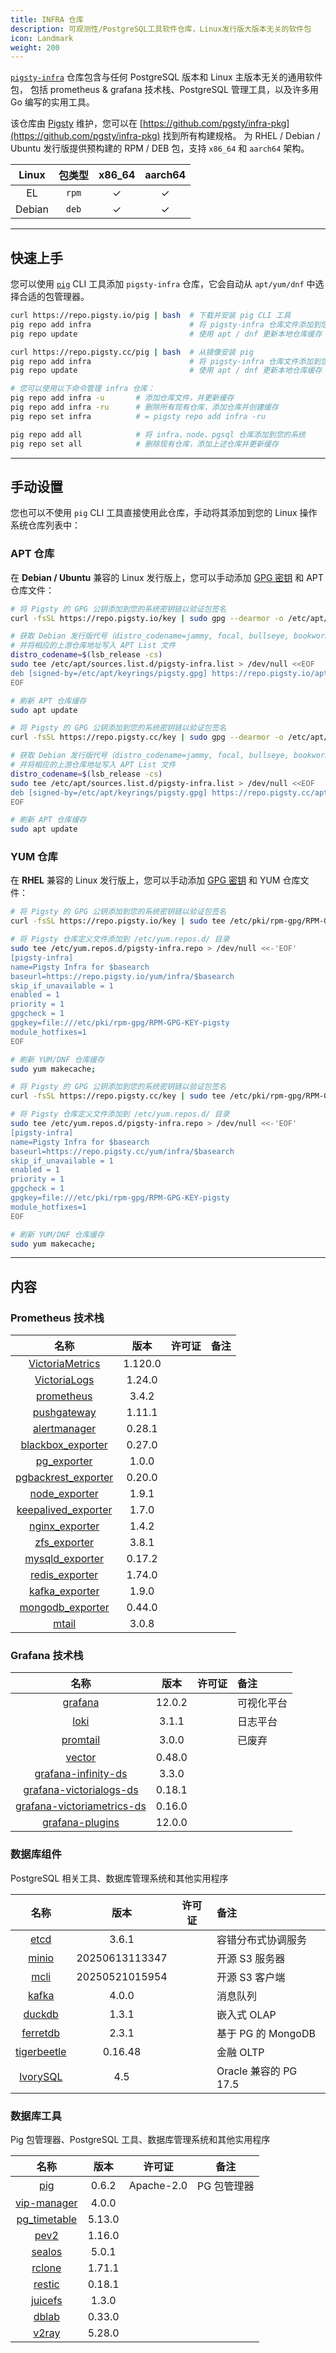 ```yaml
---
title: INFRA 仓库
description: 可观测性/PostgreSQL工具软件仓库，Linux发行版大版本无关的软件包
icon: Landmark
weight: 200
---
```


[`pigsty-infra`](https://github.com/pgsty/infra-pkg) 仓库包含与任何 PostgreSQL 版本和 Linux 主版本无关的通用软件包，
包括 prometheus & grafana 技术栈、PostgreSQL 管理工具，以及许多用 Go 编写的实用工具。

该仓库由 [Pigsty](https://doc.pgsty.com) 维护，您可以在 [https://github.com/pgsty/infra-pkg](https://github.com/pgsty/infra-pkg) 找到所有构建规格。
为 RHEL / Debian / Ubuntu 发行版提供预构建的 RPM / DEB 包，支持 `x86_64` 和 `aarch64` 架构。

| Linux  | 包类型  | x86_64 | aarch64 |
|:------:|:-------:|:------:|:-------:|
|   EL   |  `rpm`  |   ✓    |    ✓    |
| Debian |  `deb`  |   ✓    |    ✓    |

--------

## 快速上手

您可以使用 [`pig`](/cmd/repo/) CLI 工具添加 `pigsty-infra` 仓库，它会自动从 `apt/yum/dnf` 中选择合适的包管理器。

```bash tab="默认"
curl https://repo.pigsty.io/pig | bash  # 下载并安装 pig CLI 工具
pig repo add infra                      # 将 pigsty-infra 仓库文件添加到您的系统
pig repo update                         # 使用 apt / dnf 更新本地仓库缓存
```
```bash tab="镜像"
curl https://repo.pigsty.cc/pig | bash  # 从镜像安装 pig
pig repo add infra                      # 将 pigsty-infra 仓库文件添加到您的系统
pig repo update                         # 使用 apt / dnf 更新本地仓库缓存
```
```bash tab="提示"
# 您可以使用以下命令管理 infra 仓库：
pig repo add infra -u       # 添加仓库文件，并更新缓存
pig repo add infra -ru      # 删除所有现有仓库，添加仓库并创建缓存
pig repo set infra          # = pigsty repo add infra -ru

pig repo add all            # 将 infra、node、pgsql 仓库添加到您的系统
pig repo set all            # 删除现有仓库，添加上述仓库并更新缓存
```



--------

## 手动设置

您也可以不使用 `pig` CLI 工具直接使用此仓库，手动将其添加到您的 Linux 操作系统仓库列表中：

### APT 仓库

在 **Debian / Ubuntu** 兼容的 Linux 发行版上，您可以手动添加 [GPG 密钥](/repo/gpg) 和 APT 仓库文件：

```bash tab="默认"
# 将 Pigsty 的 GPG 公钥添加到您的系统密钥链以验证包签名
curl -fsSL https://repo.pigsty.io/key | sudo gpg --dearmor -o /etc/apt/keyrings/pigsty.gpg

# 获取 Debian 发行版代号（distro_codename=jammy, focal, bullseye, bookworm）
# 并将相应的上游仓库地址写入 APT List 文件
distro_codename=$(lsb_release -cs)
sudo tee /etc/apt/sources.list.d/pigsty-infra.list > /dev/null <<EOF
deb [signed-by=/etc/apt/keyrings/pigsty.gpg] https://repo.pigsty.io/apt/infra generic main
EOF

# 刷新 APT 仓库缓存
sudo apt update
```
```bash tab="镜像"
# 将 Pigsty 的 GPG 公钥添加到您的系统密钥链以验证包签名
curl -fsSL https://repo.pigsty.cc/key | sudo gpg --dearmor -o /etc/apt/keyrings/pigsty.gpg

# 获取 Debian 发行版代号（distro_codename=jammy, focal, bullseye, bookworm）
# 并将相应的上游仓库地址写入 APT List 文件
distro_codename=$(lsb_release -cs)
sudo tee /etc/apt/sources.list.d/pigsty-infra.list > /dev/null <<EOF
deb [signed-by=/etc/apt/keyrings/pigsty.gpg] https://repo.pigsty.cc/apt/infra generic main
EOF

# 刷新 APT 仓库缓存
sudo apt update
```

### YUM 仓库

在 **RHEL** 兼容的 Linux 发行版上，您可以手动添加 [GPG 密钥](/repo/gpg) 和 YUM 仓库文件：

```bash tab="默认"
# 将 Pigsty 的 GPG 公钥添加到您的系统密钥链以验证包签名
curl -fsSL https://repo.pigsty.io/key | sudo tee /etc/pki/rpm-gpg/RPM-GPG-KEY-pigsty >/dev/null

# 将 Pigsty 仓库定义文件添加到 /etc/yum.repos.d/ 目录
sudo tee /etc/yum.repos.d/pigsty-infra.repo > /dev/null <<-'EOF'
[pigsty-infra]
name=Pigsty Infra for $basearch
baseurl=https://repo.pigsty.io/yum/infra/$basearch
skip_if_unavailable = 1
enabled = 1
priority = 1
gpgcheck = 1
gpgkey=file:///etc/pki/rpm-gpg/RPM-GPG-KEY-pigsty
module_hotfixes=1
EOF

# 刷新 YUM/DNF 仓库缓存
sudo yum makecache;
```
```bash tab="镜像"
# 将 Pigsty 的 GPG 公钥添加到您的系统密钥链以验证包签名
curl -fsSL https://repo.pigsty.cc/key | sudo tee /etc/pki/rpm-gpg/RPM-GPG-KEY-pigsty >/dev/null

# 将 Pigsty 仓库定义文件添加到 /etc/yum.repos.d/ 目录
sudo tee /etc/yum.repos.d/pigsty-infra.repo > /dev/null <<-'EOF'
[pigsty-infra]
name=Pigsty Infra for $basearch
baseurl=https://repo.pigsty.cc/yum/infra/$basearch
skip_if_unavailable = 1
enabled = 1
priority = 1
gpgcheck = 1
gpgkey=file:///etc/pki/rpm-gpg/RPM-GPG-KEY-pigsty
module_hotfixes=1
EOF

# 刷新 YUM/DNF 仓库缓存
sudo yum makecache;
```




--------

## 内容

### Prometheus 技术栈

|                                     名称                                      |   版本    | 许可证 | 备注 |
|:---------------------------------------------------------------------------:|:-------:|:---:|:---|
|    [VictoriaMetrics](https://github.com/VictoriaMetrics/VictoriaMetrics)    | 1.120.0 |     |    |
| [VictoriaLogs](https://github.com/VictoriaMetrics/VictoriaMetrics/releases) | 1.24.0  |     |    |
|           [prometheus](https://github.com/prometheus/prometheus)            |  3.4.2  |     |    |
|          [pushgateway](https://github.com/prometheus/pushgateway)           | 1.11.1  |     |    |
|         [alertmanager](https://github.com/prometheus/alertmanager)          | 0.28.1  |     |    |
|    [blackbox_exporter](https://github.com/prometheus/blackbox_exporter)     | 0.27.0  |     |    |
|             [pg_exporter](https://github.com/Vonng/pg_exporter)             |  1.0.0  |     |    |
|    [pgbackrest_exporter](https://github.com/woblerr/pgbackrest_exporter)    | 0.20.0  |     |    |
|        [node_exporter](https://github.com/prometheus/node_exporter)         |  1.9.1  |     |    |
|     [keepalived_exporter](https://github.com/mehdy/keepalived-exporter)     |  1.7.0  |     |    |
|   [nginx_exporter](https://github.com/nginxinc/nginx-prometheus-exporter)   |  1.4.2  |     |    |
|    [zfs_exporter](https://github.com/waitingsong/zfs_exporter/releases/)    |  3.8.1  |     |    |
|      [mysqld_exporter](https://github.com/prometheus/mysqld_exporter)       | 0.17.2  |     |    |
|        [redis_exporter](https://github.com/oliver006/redis_exporter)        | 1.74.0  |     |    |
|        [kafka_exporter](https://github.com/danielqsj/kafka_exporter)        |  1.9.0  |     |    |
|       [mongodb_exporter](https://github.com/percona/mongodb_exporter)       | 0.44.0  |     |    |
|                  [mtail](https://github.com/google/mtail)                   |  3.0.8  |     |    |

### Grafana 技术栈

|                                                  名称                                                   |   版本   | 许可证 | 备注    |
|:-----------------------------------------------------------------------------------------------------:|:------:|:---:|:------|
|                            [grafana](https://github.com/grafana/grafana/)                             | 12.0.2 |     | 可视化平台 |
|                                [loki](https://github.com/grafana/loki)                                | 3.1.1  |     | 日志平台  |
|                    [promtail](https://github.com/grafana/loki/releases/tag/v3.0.0)                    | 3.0.0  |     | 已废弃   |
|                       [vector](https://github.com/vectordotdev/vector/releases)                       | 0.48.0 |     |       |
|            [grafana-infinity-ds](https://github.com/grafana/grafana-infinity-datasource/)             | 3.3.0  |     |       |
|    [grafana-victorialogs-ds](https://github.com/VictoriaMetrics/victorialogs-datasource/releases/)    | 0.18.1 |     |       |
| [grafana-victoriametrics-ds](https://github.com/VictoriaMetrics/victoriametrics-datasource/releases/) | 0.16.0 |     |       |
|        [grafana-plugins](https://github.com/pgsty/infra-pkg/tree/main/noarch/grafana-plugins)         | 12.0.0 |     |       |

### 数据库组件

PostgreSQL 相关工具、数据库管理系统和其他实用程序

|                            名称                             |       版本       | 许可证 | 备注                 |
|:---------------------------------------------------------:|:--------------:|:---:|:-------------------|
|          [etcd](https://github.com/etcd-io/etcd)          |     3.6.1      |     | 容错分布式协调服务          |
|          [minio](https://github.com/minio/minio)          | 20250613113347 |     | 开源 S3 服务器          |
|            [mcli](https://github.com/minio/mc)            | 20250521015954 |     | 开源 S3 客户端          |
|        [kafka](https://kafka.apache.org/downloads)        |     4.0.0      |     | 消息队列               |
|        [duckdb](https://github.com/duckdb/duckdb)         |     1.3.1      |     | 嵌入式 OLAP           |
|     [ferretdb](https://github.com/FerretDB/FerretDB)      |     2.3.1      |     | 基于 PG 的 MongoDB    |
| [tigerbeetle](https://github.com/tigerbeetle/tigerbeetle) |    0.16.48     |     | 金融 OLTP            |
|     [IvorySQL](https://github.com/IvorySQL/IvorySQL)      |      4.5       |     | Oracle 兼容的 PG 17.5 |

### 数据库工具

Pig 包管理器、PostgreSQL 工具、数据库管理系统和其他实用程序

|                                 名称                                  |   版本   |    许可证     |   备注    |
|:-------------------------------------------------------------------:|:------:|:----------:|:-------:|
|                 [pig](https://github.com/pgsty/pig)                 | 0.6.2  | Apache-2.0 | PG 包管理器 |
|  [vip-manager](https://github.com/cybertec-postgresql/vip-manager)  | 4.0.0  |            |         |
| [pg_timetable](https://github.com/cybertec-postgresql/pg_timetable) | 5.13.0 |            |         |
|  [pev2](https://github.com/pgsty/infra-pkg/tree/main/noarch/pev2)   | 1.16.0 |            |         |
|             [sealos](https://github.com/labring/sealos)             | 5.0.1  |            |         |
|        [rclone](https://github.com/rclone/rclone/releases/)         | 1.71.1 |            |         |
|             [restic](https://github.com/restic/restic)              | 0.18.1 |            |         |
|           [juicefs](https://github.com/juicedata/juicefs)           | 1.3.0  |            |         |
|            [dblab](https://github.com/danvergara/dblab)             | 0.33.0 |            |         |
|            [v2ray](https://github.com/v2fly/v2ray-core)             | 5.28.0 |            |         |
